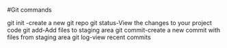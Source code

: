 #Git commands

git init -create a new git repo
git status-View the changes to your project code
git add-Add files to staging area
git commit-create a new commit with files from staging area
git log-view recent commits